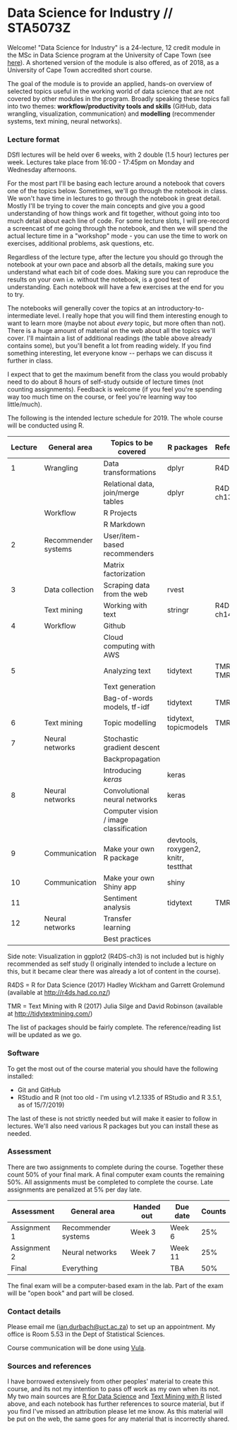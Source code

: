 # Data Science for Industry // STA5073Z

Welcome! "Data Science for Industry" is a 24-lecture, 12 credit module in the MSc in Data Science program at the University of Cape Town (see [here](http://www.stats.uct.ac.za/stats/study/postgrad/masters/data-science)). A shortened version of the module is also offered, as of 2018, as a University of Cape Town accredited short course. 

The goal of the module is to provide an applied, hands-on overview of selected topics useful in the working world of data science that are not covered by other modules in the program. Broadly speaking these topics fall into two themes: **workflow/productivity tools and skills** (GitHub, data wrangling, visualization, communication) and **modelling** (recommender systems, text mining, neural networks).

### Lecture format

DSfI lectures will be held over 6 weeks, with 2 double  (1.5 hour) lectures per week. Lectures take place from 16:00 - 17:45pm on Monday and Wednesday afternoons. 

For the most part I'll be basing each lecture around a notebook that covers one of the topics below. Sometimes, we'll go through the notebook in class. We won't have time in lectures to go through the notebook in great detail. Mostly I'll be trying to cover the main concepts and give you a good understanding of how things work and fit together, without going into too much detail about each line of code. For some lecture slots, I will pre-record a screencast of me going through the notebook, and then we will spend the actual lecture time in a "workshop" mode - you can use the time to work on exercises, additional problems, ask questions, etc. 

Regardless of the lecture type, after the lecture you should go through the notebook at your own pace and absorb all the details, making sure you understand what each bit of code does. Making sure you can reproduce the results on your own i.e. without the notebook, is a good test of understanding. Each notebook will have a few exercises at the end for you to try.

The notebooks will generally cover the topics at an introductory-to-intermediate level. I really hope that you will find them interesting enough to want to learn more (maybe not about *every* topic, but more often than not). There is a huge amount of material on the web about all the topics we'll cover. I'll maintain a list of additional readings (the table above already contains some), but you'll benefit a lot from reading widely. If you find something interesting, let everyone know -- perhaps we can discuss it further in class.

I expect that to get the maximum benefit from the class you would probably need to do about 8 hours of self-study outside of lecture times (not counting assignments). Feedback is welcome (if you feel you're spending way too much time on the course, or feel you're learning way too little/much).

The following is the intended lecture schedule for 2019. The whole course will be conducted using R.

|Lecture |  General area   |Topics to be covered | R packages | References
|--------|-----|-------------------------|----------|-------------------
|1       | Wrangling    | Data transformations  | dplyr  | R4DS-ch5 
|        |              | Relational data, join/merge tables | dplyr | R4DS-ch13
|        | Workflow     | R Projects            |   |
|        |              | R Markdown            |   |
|2       | Recommender systems | User/item-based recommenders |  |
|        |                     | Matrix factorization |  |
|3       | Data collection |  Scraping data from the web    | rvest  |
|        | Text mining  | Working with text     | stringr | R4DS-ch14 
|4       | Workflow      | Github      |   |
|        |           | Cloud computing with AWS | 
|5        |  | Analyzing text | tidytext | TMR-ch1, TMR-ch7
|        | | Text generation |  | 
|     | | Bag-of-words models, tf-idf     | tidytext |TMR-ch4
|6     | Text mining | Topic modelling | tidytext, topicmodels | TMR-ch6
|7       | Neural networks | Stochastic gradient descent    |     |
|        |                 | Backpropagation                |     |
|        |                 | Introducing *keras*            | keras   |
|8       | Neural networks | Convolutional neural networks | keras    |
|        |               | Computer vision / image classification |   |
|9       | Communication | Make your own R package | devtools, roxygen2, knitr, testthat  |
|10      | Communication | Make your own Shiny app             | shiny
|11    |  | Sentiment analysis                 | tidytext | TMR-ch2
|12    | Neural networks | Transfer learning  |   |
|    |  | Best practices  |   |

Side note: Visualization in ggplot2 (R4DS-ch3) is not included but is highly recommended as self study (I originally intended to include a lecture on this, but it became clear there was already a lot of content in the course).  

R4DS = R for Data Science (2017) Hadley Wickham and Garrett Grolemund (available at http://r4ds.had.co.nz/)

TMR = Text Mining with R (2017) Julia Silge and David Robinson (available at http://tidytextmining.com/)

The list of packages should be fairly complete. The reference/reading list will be updated as we go.

### Software

To get the most out of the course material you should have the following installed:

* Git and GitHub
* RStudio and R (not too old - I'm using v1.2.1335 of RStudio and R 3.5.1, as of 15/7/2019)

The last of these is not strictly needed but will make it easier to follow in lectures. We'll also need various R packages but you can install these as needed.

### Assessment

There are two assignments to complete during the course. Together these count 50% of your final mark. A final computer exam counts the remaining 50%. All assignments must be completed to complete the course. Late assignments are penalized at 5% per day late. 

|Assessment |  General area   |Handed out | Due date | Counts
|--------|-----|-----|-----|-----
|Assignment 1  | Recommender systems  |  Week 3 | Week 6 | 25%
|Assignment 2  | Neural networks  |  Week 7 | Week 11 | 25%
|Final | Everything | | TBA | 50%

The final exam will be a computer-based exam in the lab. Part of the exam will be "open book" and part will be closed.

### Contact details

Please email me (ian.durbach@uct.ac.za) to set up an appointment. My office is Room 5.53 in the Dept of Statistical Sciences. 

Course communication will be done using [Vula](https://vula.uct.ac.za/portal).

### Sources and references

I have borrowed extensively from other peoples' material to create this course, and its not my intention to pass off work as my own when its not. My two main sources are [R for Data Science](http://r4ds.had.co.nz/) and [Text Mining with R](http://tidytextmining.com/) listed above, and each notebook has further references to source material, but if you find I've missed an attribution please let me know. As this material will be put on the web, the same goes for any material that is incorrectly shared.
